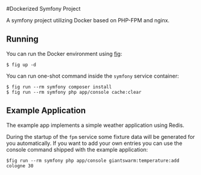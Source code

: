 #Dockerized Symfony Project

A symfony project utilizing Docker based on PHP-FPM and nginx.

## Running

You can run the Docker environment using [fig](http://www.fig.sh/):

    $ fig up -d

You can run one-shot command inside the `symfony` service container:

    $ fig run --rm symfony composer install
    $ fig run --rm symfony php app/console cache:clear

## Example Application

The example app implements a simple weather application using Redis.

During the startup of the `fpm` service some fixture data will be generated for
you automatically. If you want to add your own entries you can use the console
command shipped with the example application:

    $fig run --rm symfony php app/console giantswarm:temperature:add cologne 30
